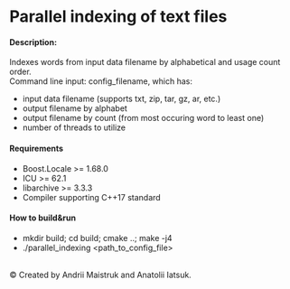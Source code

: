 # Parallel indexing of text files
<h4>Description:</h4>
<p>
Indexes words from input data filename by alphabetical and usage count order.<br/>
Command line input: config_filename, which has:<br/>
    <ul>
        <li>input data filename (supports txt, zip, tar, gz, ar, etc.)</li>
        <li>output filename by alphabet</li>
        <li>output filename by count (from most occuring word to least one)</li>
        <li>number of threads to utilize</li>
    </ul>
</p>
<h4>Requirements</h4>
<ul>
    <li>Boost.Locale >= 1.68.0</li>
    <li>ICU >= 62.1</li>
    <li>libarchive >= 3.3.3</li>
    <li>Compiler supporting C++17 standard</li> 
</ul>
<h4>How to build&run</h4>
<ul>
    <li>mkdir build; cd build; cmake ..; make -j4</li>
    <li>./parallel_indexing &lt;path_to_config_file&gt;</li>
</ul>
</br>
<footer> © Created by Andrii Maistruk and Anatolii Iatsuk.</footer>